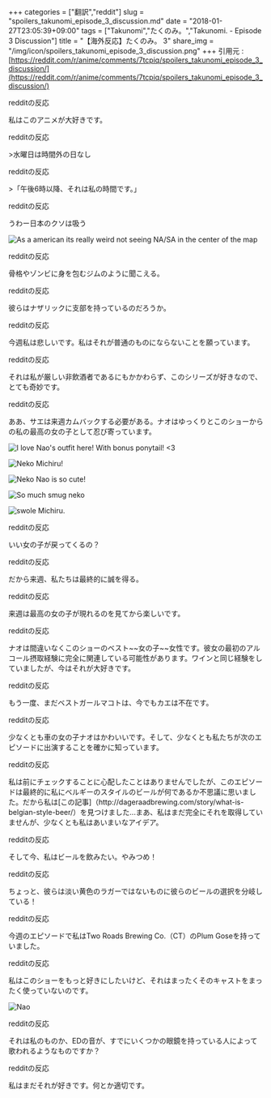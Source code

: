 +++
categories = ["翻訳","reddit"]
slug = "spoilers_takunomi_episode_3_discussion.md"
date = "2018-01-27T23:05:39+09:00"
tags = ["Takunomi","たくのみ。","Takunomi. - Episode 3 Discussion"]
title = "【海外反応】たくのみ。 3"
share_img = "/img/icon/spoilers_takunomi_episode_3_discussion.png"
+++
引用元 : [https://reddit.com/r/anime/comments/7tcpiq/spoilers_takunomi_episode_3_discussion/](https://reddit.com/r/anime/comments/7tcpiq/spoilers_takunomi_episode_3_discussion/)

<p><span class="reddit-comment">redditの反応</span></p>私はこのアニメが大好きです。

<p><span class="reddit-comment">redditの反応</span></p>&gt;水曜日は時間外の日なし

<p><span class="reddit-comment">redditの反応</span></p>&gt;「午後6時以降、それは私の時間です。」

<p><span class="reddit-comment">redditの反応</span></p>うわー日本のクソは吸う

![As a american its really weird not seeing  NA/SA in the center of the map](https://i.gyazo.com/449b5921ad75369a887c0e4a4a0b8463.jpg)

<p><span class="reddit-comment">redditの反応</span></p>骨格やゾンビに身を包むジムのように聞こえる。

<p><span class="reddit-comment">redditの反応</span></p>彼らはナザリックに支部を持っているのだろうか。

<p><span class="reddit-comment">redditの反応</span></p>今週私は悲しいです。私はそれが普通のものにならないことを願っています。

<p><span class="reddit-comment">redditの反応</span></p>それは私が厳しい非飲酒者であるにもかかわらず、このシリーズが好きなので、とても奇妙です。

<p><span class="reddit-comment">redditの反応</span></p>ああ、サエは来週カムバックする必要がある。ナオはゆっくりとこのショーからの私の最高の女の子として忍び寄っています。

![I love Nao's outfit here! With bonus ponytail! &lt;3](https://i.imgur.com/7mVMERW.png)

![Neko Michiru!](https://i.imgur.com/T7yrnUM.png)

![Neko Nao is so cute!](https://i.imgur.com/5wensFc.png)

![So much smug neko](https://i.imgur.com/WOV8wHV.png)

![swole Michiru.](https://i.imgur.com/1t4359F.png)

<p><span class="reddit-comment">redditの反応</span></p>いい女の子が戻ってくるの？

<p><span class="reddit-comment">redditの反応</span></p>だから来週、私たちは最終的に誠を得る。

<p><span class="reddit-comment">redditの反応</span></p>来週は最高の女の子が現れるのを見てから楽しいです。

<p><span class="reddit-comment">redditの反応</span></p>ナオは間違いなくこのショーのベスト~~女の子~~女性です。彼女の最初のアルコール摂取経験に完全に関連している可能性があります。ワインと同じ経験をしていましたが、今はそれが大好きです。

<p><span class="reddit-comment">redditの反応</span></p>もう一度、まだベストガールマコトは、今でもカエは不在です。

<p><span class="reddit-comment">redditの反応</span></p>少なくとも車の女の子ナオはかわいいです。そして、少なくとも私たちが次のエピソードに出演することを確かに知っています。

<p><span class="reddit-comment">redditの反応</span></p>私は前にチェックすることに心配したことはありませんでしたが、このエピソードは最終的に私にベルギーのスタイルのビールが何であるか不思議に思いました。だから私は[この記事]（http://dageraadbrewing.com/story/what-is-belgian-style-beer/）を見つけました...まあ、私はまだ完全にそれを取得していませんが、少なくとも私はあいまいなアイデア。

<p><span class="reddit-comment">redditの反応</span></p>そして今、私はビールを飲みたい。やみつめ！

<p><span class="reddit-comment">redditの反応</span></p>ちょっと、彼らは淡い黄色のラガーではないものに彼らのビールの選択を分岐している！

<p><span class="reddit-comment">redditの反応</span></p>今週のエピソードで私はTwo Roads Brewing Co.（CT）のPlum Goseを持っていました。

<p><span class="reddit-comment">redditの反応</span></p>私はこのショーをもっと好きにしたいけど、それはまったくそのキャストをまったく使っていないのです。

![Nao](https://i.imgur.com/1PVRDJR.png)

<p><span class="reddit-comment">redditの反応</span></p>それは私のものか、EDの音が、すでにいくつかの眼鏡を持っている人によって歌われるようなものですか？

<p><span class="reddit-comment">redditの反応</span></p>私はまだそれが好きです。何とか適切です。
